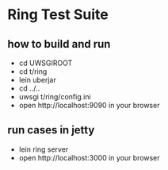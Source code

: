 Ring Test Suite
================

how to build and run
---------------------

* cd UWSGIROOT
* cd t/ring
* lein uberjar
* cd ../..
* uwsgi t/ring/config.ini
* open http://localhost:9090 in your browser

run cases in jetty
-------------------

* lein ring server
* open http://localhost:3000 in your browser




